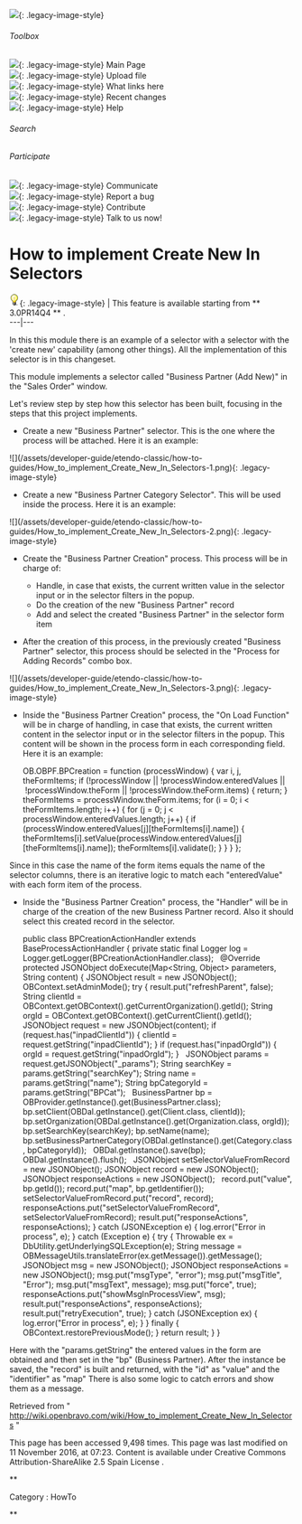 ![](skins/openbravo/images/social-blogs-sidebar-banner.png){: .legacy-image-style}

######  Toolbox

![](skins/openbravo/images/flecha1.jpg){: .legacy-image-style} Main Page  
![](skins/openbravo/images/flecha1.jpg){: .legacy-image-style} Upload file  
![](skins/openbravo/images/flecha1.jpg){: .legacy-image-style} What links here  
![](skins/openbravo/images/flecha1.jpg){: .legacy-image-style} Recent changes  
![](skins/openbravo/images/flecha1.jpg){: .legacy-image-style} Help  
  
  

######  Search

######  Participate

![](skins/openbravo/images/flecha1.jpg){: .legacy-image-style} Communicate  
![](skins/openbravo/images/flecha1.jpg){: .legacy-image-style} Report a bug  
![](skins/openbravo/images/flecha1.jpg){: .legacy-image-style} Contribute  
![](skins/openbravo/images/flecha1.jpg){: .legacy-image-style} Talk to us now!  

  

#  How to implement Create New In Selectors

![](/assets/developer-guide/etendo-classic/how-to-guides/Bulbgraph.png){: .legacy-image-style} |
This feature is available starting from ** 3.0PR14Q4  ** .  
---|---  
  
  
In  this  this module there is an example of a selector with a selector with
the 'create new' capability (among other things). All the implementation of
this selector is in  this  changeset.

This module implements a selector called "Business Partner (Add New)" in the
"Sales Order" window.

Let's review step by step how this selector has been built, focusing in the
steps that this project implements.

  * Create a new "Business Partner" selector. This is the one where the process will be attached. Here it is an example: 

![](/assets/developer-guide/etendo-classic/how-to-
guides/How_to_implement_Create_New_In_Selectors-1.png){: .legacy-image-style}

  * Create a new "Business Partner Category Selector". This will be used inside the process. Here it is an example: 

![](/assets/developer-guide/etendo-classic/how-to-
guides/How_to_implement_Create_New_In_Selectors-2.png){: .legacy-image-style}

  * Create the "Business Partner Creation" process. This process will be in charge of: 
    * Handle, in case that exists, the current written value in the selector input or in the selector filters in the popup. 
    * Do the creation of the new "Business Partner" record 
    * Add and select the created "Business Partner" in the selector form item 

  * After the creation of this process, in the previously created "Business Partner" selector, this process should be selected in the "Process for Adding Records" combo box. 

![](/assets/developer-guide/etendo-classic/how-to-
guides/How_to_implement_Create_New_In_Selectors-3.png){: .legacy-image-style}

  * Inside the "Business Partner Creation" process, the "On Load Function" will be in charge of handling, in case that exists, the current written content in the selector input or in the selector filters in the popup. This content will be shown in the process form in each corresponding field. Here it is an example: 

    
    
    OB.OBPF.BPCreation = function (processWindow) {
      var i, j, theFormItems;
      if (!processWindow || !processWindow.enteredValues || !processWindow.theForm || !processWindow.theForm.items) {
        return;
      }
      theFormItems = processWindow.theForm.items;
      for (i = 0; i < theFormItems.length; i++) {
        for (j = 0; j < processWindow.enteredValues.length; j++) {
          if (processWindow.enteredValues[j][theFormItems[i].name]) {
            theFormItems[i].setValue(processWindow.enteredValues[j][theFormItems[i].name]);
            theFormItems[i].validate();
          }
        }
      }
    };

Since in this case the name of the form items equals the name of the selector
columns, there is an iterative logic to match each "enteredValue" with each
form item of the process.

  * Inside the "Business Partner Creation" process, the "Handler" will be in charge of the creation of the new Business Partner record. Also it should select this created record in the selector. 

    
    
    public class BPCreationActionHandler extends BaseProcessActionHandler {
      private static final Logger log = Logger.getLogger(BPCreationActionHandler.class);
     
      @Override
      protected JSONObject doExecute(Map<String, Object> parameters, String content) {
        JSONObject result = new JSONObject();
        OBContext.setAdminMode();
        try {
          result.put("refreshParent", false);
          String clientId = OBContext.getOBContext().getCurrentOrganization().getId();
          String orgId = OBContext.getOBContext().getCurrentClient().getId();
     
          JSONObject request = new JSONObject(content);
          if (request.has("inpadClientId")) {
            clientId = request.getString("inpadClientId");
          }
          if (request.has("inpadOrgId")) {
            orgId = request.getString("inpadOrgId");
          }
     
          JSONObject params = request.getJSONObject("_params");
          String searchKey = params.getString("searchKey");
          String name = params.getString("name");
          String bpCategoryId = params.getString("BPCat");
     
          BusinessPartner bp = OBProvider.getInstance().get(BusinessPartner.class);
          bp.setClient(OBDal.getInstance().get(Client.class, clientId));
          bp.setOrganization(OBDal.getInstance().get(Organization.class, orgId));
          bp.setSearchKey(searchKey);
          bp.setName(name);
          bp.setBusinessPartnerCategory(OBDal.getInstance().get(Category.class, bpCategoryId));
     
          OBDal.getInstance().save(bp);
          OBDal.getInstance().flush();
     
          JSONObject setSelectorValueFromRecord = new JSONObject();
          JSONObject record = new JSONObject();
          JSONObject responseActions = new JSONObject();
     
          record.put("value", bp.getId());
          record.put("map", bp.getIdentifier());
          setSelectorValueFromRecord.put("record", record);
          responseActions.put("setSelectorValueFromRecord", setSelectorValueFromRecord);
          result.put("responseActions", responseActions);
        } catch (JSONException e) {
          log.error("Error in process", e);
        } catch (Exception e) {
          try {
            Throwable ex = DbUtility.getUnderlyingSQLException(e);
            String message = OBMessageUtils.translateError(ex.getMessage()).getMessage();
            JSONObject msg = new JSONObject();
            JSONObject responseActions = new JSONObject();
            msg.put("msgType", "error");
            msg.put("msgTitle", "Error");
            msg.put("msgText", message);
            msg.put("force", true);
            responseActions.put("showMsgInProcessView", msg);
            result.put("responseActions", responseActions);
            result.put("retryExecution", true);
          } catch (JSONException ex) {
            log.error("Error in process", e);
          }
        } finally {
          OBContext.restorePreviousMode();
        }
        return result;
      }
    }

Here with the "params.getString" the entered values in the form are obtained
and then set in the "bp" (Business Partner). After the instance be saved, the
"record" is built and returned, with the "id" as "value" and the "identifier"
as "map" There is also some logic to catch errors and show them as a message.

Retrieved from "
http://wiki.openbravo.com/wiki/How_to_implement_Create_New_In_Selectors  "

This page has been accessed 9,498 times. This page was last modified on 11
November 2016, at 07:23. Content is available under  Creative Commons
Attribution-ShareAlike 2.5 Spain License  .

  
**

Category  :  HowTo

**


